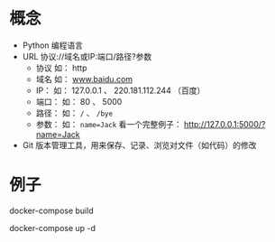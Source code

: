 概念
====

-   Python 编程语言
-   URL 协议://域名或IP:端口/路径?参数
    - 协议 如： http
    - 域名 如： www.baidu.com
    - IP： 如： 127.0.0.1 、 220.181.112.244 （百度）
    - 端口： 如： 80 、 5000
    - 路径： 如： `/` 、 `/bye`
    - 参数： 如： `name=Jack`
    看一个完整例子： http://127.0.0.1:5000/?name=Jack
-   Git 版本管理工具，用来保存、记录、浏览对文件（如代码）的修改

例子
====

docker-compose build

docker-compose up -d

